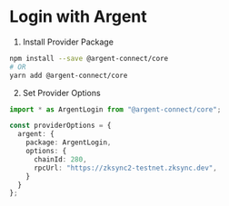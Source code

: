 # Login with Argent

1. Install Provider Package

```bash
npm install --save @argent-connect/core
# OR
yarn add @argent-connect/core
```

2. Set Provider Options

```typescript
import * as ArgentLogin from "@argent-connect/core";

const providerOptions = {
  argent: {
    package: ArgentLogin,
    options: {
      chainId: 280,
      rpcUrl: "https://zksync2-testnet.zksync.dev",
    }
  }
};
```
